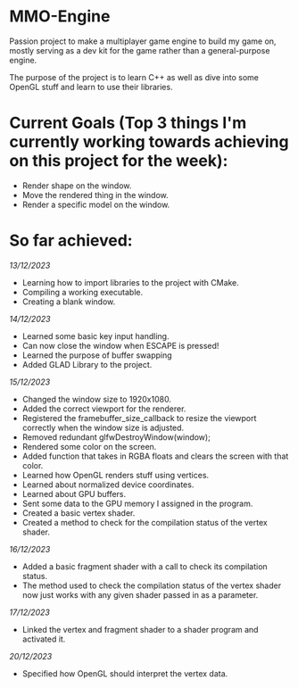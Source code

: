 # MMO-Engine
Passion project to make a multiplayer game engine to build my game on, mostly serving as a dev kit for the game rather than a general-purpose engine.

The purpose of the project is to learn C++ as well as dive into some OpenGL stuff and learn to use their libraries.

# Current Goals (Top 3 things I'm currently working towards achieving on this project for the week):
- Render shape on the window.
- Move the rendered thing in the window.
- Render a specific model on the window.
  
# So far achieved:
*13/12/2023*
- Learning how to import libraries to the project with CMake.
- Compiling a working executable.
- Creating a blank window.

*14/12/2023*
- Learned some basic key input handling.
- Can now close the window when ESCAPE is pressed!
- Learned the purpose of buffer swapping
- Added GLAD Library to the project.

*15/12/2023*
- Changed the window size to 1920x1080.
- Added the correct viewport for the renderer.
- Registered the framebuffer_size_callback to resize the viewport correctly when the window size is  adjusted.
- Removed redundant glfwDestroyWindow(window);
- Rendered some color on the screen.
- Added function that takes in RGBA floats and clears the screen with that color.
- Learned how OpenGL renders stuff using vertices.
- Learned about normalized device coordinates.
- Learned about GPU buffers.
- Sent some data to the GPU memory I assigned in the program.
- Created a basic vertex shader.
- Created a method to check for the compilation status of the vertex shader.

*16/12/2023*
- Added a basic fragment shader with a call to check its compilation status.
- The method used to check the compilation status of the vertex shader now just works with any given shader passed in as a parameter.

*17/12/2023*
- Linked the vertex and fragment shader to a shader program and activated it.

*20/12/2023*
- Specified how OpenGL should interpret the vertex data.
